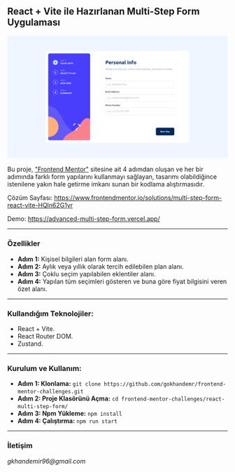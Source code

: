 ## React + Vite ile Hazırlanan Multi-Step Form Uygulaması

![Multi-Step Form](./images.gif)

Bu proje, ["Frontend Mentor"](https://www.frontendmentor.io/challenges?difficulty=4) sitesine ait 4 adımdan oluşan ve her bir adımında farklı form yapılarını kullanmayı sağlayan, tasarımı olabildiğince istenilene yakın hale getirme imkanı sunan bir kodlama alıştırmasıdır.

Çözüm Sayfası: https://www.frontendmentor.io/solutions/multi-step-form-react-vite-HQln62G1yr

Demo: https://advanced-multi-step-form.vercel.app/

---

### Özellikler
* **Adım 1:** Kişisel bilgileri alan form alanı.
* **Adım 2:** Aylık veya yıllık olarak tercih edilebilen plan alanı.
* **Adım 3:** Çoklu seçim yapılabilen eklentiler alanı.
* **Adım 4:** Yapılan tüm seçimleri gösteren ve buna göre fiyat bilgisini veren özet alanı.

---

### Kullandığım Teknolojiler:
- React + Vite.
- React Router DOM.
- Zustand.

---

### Kurulum ve Kullanım:
- **Adım 1: Klonlama:** `git clone https://github.com/gokhandemr/frontend-mentor-challenges.git`
- **Adım 2: Proje Klasörünü Açma:** `cd frontend-mentor-challenges/react-multi-step-form/`
- **Adım 3: Npm Yükleme:** `npm install`
- **Adım 4: Çalıştırma:** `npm run start`

---

### İletişim
_gkhandemir96@gmail.com_

